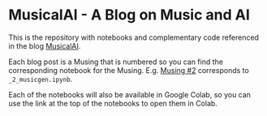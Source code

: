 # MusicalAI - A Blog on Music and AI 

This is the repository with notebooks and complementary code referenced in the blog [MusicalAI](https://musicalai.substack.com/).

Each blog post is a Musing that is numbered so you can find the corresponding notebook for the Musing. E.g. [Musing #2](https://musicalai.substack.com/p/musing-2-ai-powered-lofi-bollywood) corresponds to `_2_musicgen.ipynb`. 

Each of the notebooks will also be available in Google Colab, so you can use the link at the top of the notebooks to open them in Colab.